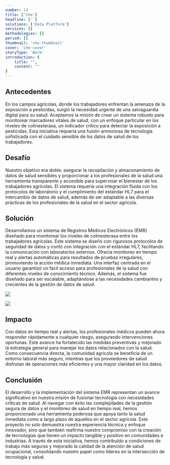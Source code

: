 ```yaml
---
number: 14
title: ['Che']
headline: ['']
solutions: ['Data Platform']
services: []
methodologies: []
period: []
thumbnail: 'che-thumbnail'
cover: 'che-cover'
storyType: 'Work'
introduction: {
    title: "",
    content: ""
}
---
```


## Antecedentes

En los campos agrícolas, donde los trabajadores enfrentan la amenaza de la exposición a pesticidas, surgió la necesidad urgente de una salvaguardia digital para su salud. Aceptamos la misión de crear un sistema robusto para monitorear marcadores vitales de salud, con un enfoque particular en los niveles de colinesterasa, un indicador crítico para detectar la exposición a pesticidas. Esta iniciativa requería una fusión armoniosa de tecnología sofisticada con el cuidado sensible de los datos de salud de los trabajadores.

## Desafío

Nuestro objetivo era doble: asegurar la recopilación y almacenamiento de datos de salud sensibles y proporcionar a los profesionales de la salud una herramienta transparente y accesible para supervisar el bienestar de los trabajadores agrícolas. El sistema requería una integración fluida con los protocolos de laboratorio y el cumplimiento del estándar HL7 para el intercambio de datos de salud, además de ser adaptable a las diversas prácticas de los profesionales de la salud en el sector agrícola.

## Solución

Desarrollamos un sistema de Registros Médicos Electrónicos (EMR) diseñado para monitorear los niveles de colinesterasa entre los trabajadores agrícolas. Este sistema se diseñó con rigurosos protocolos de seguridad de datos y contó con integración con el estándar HL7, facilitando la comunicación con laboratorios externos. Ofrecía monitoreo en tiempo real y alertas automáticas para resultados de pruebas irregulares, promoviendo la acción médica inmediata. Una interfaz centrada en el usuario garantizó un fácil acceso para profesionales de la salud con diferentes niveles de conocimiento técnico. Además, el sistema fue diseñado para ser escalable, adaptándose a las necesidades cambiantes y crecientes de la gestión de datos de salud.

![](/work/che-figure-1.jpg)

![](/work/gnp-figure-2.jpg)

## Impacto

Con datos en tiempo real y alertas, los profesionales médicos pueden ahora responder rápidamente a cualquier riesgo, asegurando intervenciones oportunas. Este avance ha fortalecido las medidas preventivas y mejorado la estrategia general para manejar los datos relacionados con la salud. Como consecuencia directa, la comunidad agrícola se beneficia de un entorno laboral más seguro, mientras que los proveedores de salud disfrutan de operaciones más eficientes y una mayor claridad en los datos.

## Conclusión

El desarrollo y la implementación del sistema EMR representan un avance significativo en nuestra misión de fusionar tecnología con necesidades críticas de salud. Al navegar con éxito las complejidades de la gestión segura de datos y el monitoreo de salud en tiempo real, hemos proporcionado una herramienta poderosa que apoya tanto la salud inmediata como a largo plazo de aquellos en el sector agrícola. Este proyecto no solo demuestra nuestra experiencia técnica y enfoque innovador, sino que también reafirma nuestro compromiso con la creación de tecnologías que tienen un impacto tangible y positivo en comunidades e industrias. A través de esta iniciativa, hemos contribuido a condiciones de trabajo más seguras y mejorado la calidad de la atención de salud ocupacional, consolidando nuestro papel como líderes en la intersección de tecnología y salud.